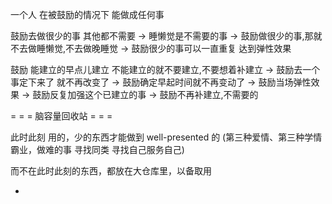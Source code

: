 
一个人 在被鼓励的情况下 能做成任何事

鼓励去做很少的事 其他都不需要 -> 睡懒觉是不需要的事 -> 鼓励做很少的事,那就不去做睡懒觉,不去做晚睡觉 -> 鼓励很少的事可以一直重复 达到弹性效果

鼓励 能建立的早点儿建立 不能建立的就不要建立,不要想着补建立 -> 鼓励去一个事定下来了 就不再改变了 -> 鼓励确定早起时间就不再变动了 -> 鼓励当场弹性效果 -> 鼓励反复加强这个已建立的事 -> 鼓励不再补建立,不需要的


= = = 脑容量回收站 = = =

此时此刻 用的，少的东西才能做到 well-presented 的 (第三种爱情、第三种学情 霸业，做难的事 寻找同类 寻找自己服务自己)

而不在此时此刻的东西，都放在大仓库里，以备取用

-
